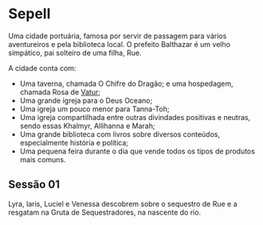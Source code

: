 # Sepell

Uma cidade portuária, famosa por servir de passagem para vários aventureiros e pela biblioteca local. O prefeito Balthazar é um velho simpático, pai solteiro de uma filha, Rue.

A cidade conta com:

* Uma taverna, chamada O Chifre do Dragão; e uma hospedagem, chamada Rosa de [Vatur](https://drive.google.com/file/d/1J2zcetbjedUHTGTudo2SqApTUgFzl5kM/view?usp=sharing "Vatur é o Deus Menor das Caçadas (Fan made)");
* Uma grande igreja para o Deus Oceano;
* Uma igreja um pouco menor para Tanna-Toh;
* Uma igreja compartilhada entre outras divindades positivas e neutras, sendo essas Khalmyr, Allihanna e Marah;
* Uma grande biblioteca com livros sobre diversos conteúdos, especialmente história e política;
* Uma pequena feira durante o dia que vende todos os tipos de produtos mais comuns.

## Sessão 01
Lyra, Iaris, Luciel e Venessa descobrem sobre o sequestro de Rue e a resgatam na Gruta de Sequestradores, na nascente do rio.
